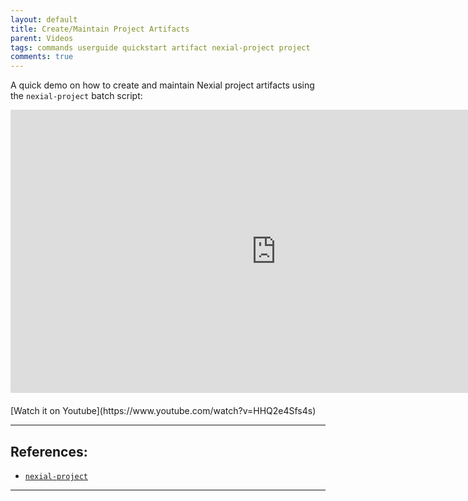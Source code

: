 ```yaml
---
layout: default
title: Create/Maintain Project Artifacts
parent: Videos
tags: commands userguide quickstart artifact nexial-project project
comments: true
---
```


A quick demo on how to create and maintain Nexial project artifacts using the `nexial-project` batch script:

<iframe width="850" height="453" src="https://www.youtube-nocookie.com/embed/HHQ2e4Sfs4s" 
  frameborder="0" style="margin-bottom:20px" allow="autoplay; encrypted-media" allowfullscreen></iframe>
[Watch it on Youtube](https://www.youtube.com/watch?v=HHQ2e4Sfs4s)

-----

## References:
- [`nexial-project`](../userguide/BatchFiles#nexial-project)

-----

